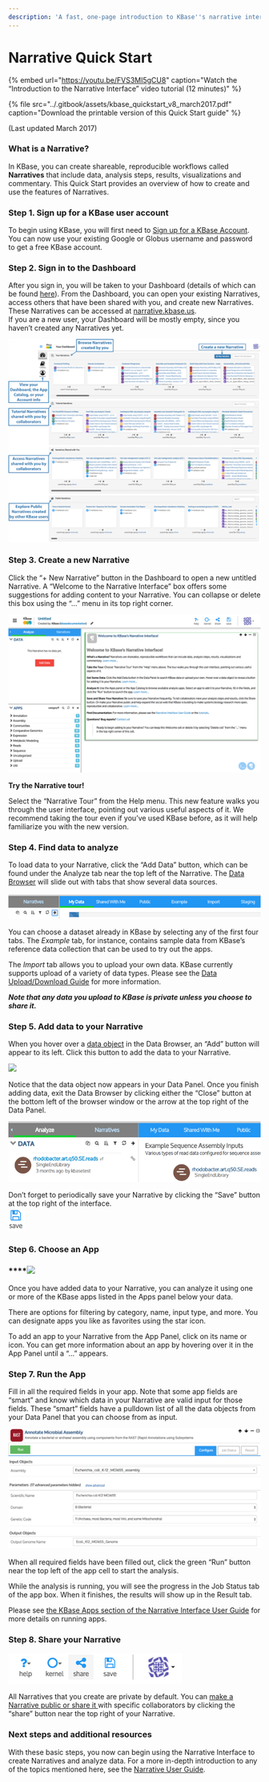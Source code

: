 ```yaml
---
description: 'A fast, one-page introduction to KBase''s narrative interface'
---
```


# Narrative Quick Start

{% embed url="https://youtu.be/FVS3MI5gCU8" caption="Watch the “Introduction to the Narrative Interface” video tutorial \(12 minutes\)" %}

{% file src="../.gitbook/assets/kbase\_quickstart\_v8\_march2017.pdf" caption="Download the printable version of this Quick Start guide" %}

\(Last updated March 2017\)

### **What is a Narrative?**

In KBase, you can create shareable, reproducible workflows called **Narratives** that include data, analysis steps, results, visualizations and commentary. This Quick Start provides an overview of how to create and use the features of Narratives.

### **Step 1. Sign up for a KBase user account**

To begin using KBase, you will first need to [Sign up for a KBase Account](signing-up-and-signing-in/#signing-up). You can now use your existing Google or Globus username and password to get a free KBase account.

### **Step 2. Sign in to the Dashboard**

After you sign in, you will be taken to your Dashboard \(details of which can be found [here](https://kbase.us/narrative-guide/your-dashboard/)\). From the Dashboard, you can open your existing Narratives, access others that have been shared with you, and create new Narratives. These Narratives can be accessed at [narrative.kbase.us](https://narrative.kbase.us/).  
If you are a new user, your Dashboard will be mostly empty, since you haven’t created any Narratives yet.

![](../.gitbook/assets/dashboard-quickstart.png)

### **Step 3. Create a new Narrative**

Click the “+ New Narrative” button in the Dashboard to open a new untitled Narrative. A “Welcome to the Narrative Interface” box offers some suggestions for adding content to your Narrative. You can collapse or delete this box using the “…” menu in its top right corner.

![](../.gitbook/assets/new-narrative.png)

**Try the Narrative tour!**

Select the “Narrative Tour” from the Help menu. This new feature walks you through the user interface, pointing out various useful aspects of it. We recommend taking the tour even if you’ve used KBase before, as it will help familiarize you with the new version.  


### **Step 4. Find data to analyze**

To load data to your Narrative, click the “Add Data” button, which can be found under the Analyze tab near the top left of the Narrative. The [Data Browser](narrative-user-guide/explore-data.md) will slide out with tabs that show several data sources.

![](../.gitbook/assets/screen-shot-2017-01-27-at-11.12.33-am.png)

You can choose a dataset already in KBase by selecting any of the first four tabs. The _Example_ tab, for instance, contains sample data from KBase’s reference data collection that can be used to try out the apps.

The _Import_ tab allows you to upload your own data. KBase currently supports upload of a variety of data types. Please see the [Data Upload/Download Guide](../working-with-data-1/data-upload-download-guide.md) for more information.

_**Note that any data you upload to KBase is private unless you choose to share it.**_

### **Step 5. Add data to your Narrative**

When you hover over a [data object](narrative-user-guide/explore-data.md) in the Data Browser, an “Add” button will appear to its left. Click this button to add the data to your Narrative.

![](../.gitbook/assets/image%20%281%29.png)

Notice that the data object now appears in your Data Panel. Once you finish adding data, exit the Data Browser by clicking either the “Close” button at the bottom left of the browser window or the arrow at the top right of the Data Panel.

![](../.gitbook/assets/screen-shot-2017-01-25-at-4.04.13-pm.png)

Don’t forget to periodically save your Narrative by clicking the “Save” button at the top right of the interface.  
![AssembleAnnotate08](../.gitbook/assets/assembleannotate08.png)

### **Step 6. Choose an App** 

### \*\*\*\*![](../.gitbook/assets/app-panel-open.png) 

Once you have added data to your Narrative, you can analyze it using one or more of the KBase apps listed in the Apps panel below your data.

There are options for filtering by category, name, input type, and more. You can designate apps you like as favorites using the star icon.

To add an app to your Narrative from the App Panel, click on its name or icon. You can get more information about an app by hovering over it in the App Panel until a “…” appears.

### **Step 7. Run the App**

Fill in all the required fields in your app. Note that some app fields are “smart” and know which data in your Narrative are valid input for those fields. These “smart” fields have a pulldown list of all the data objects from your Data Panel that you can choose from as input.

![](../.gitbook/assets/quickstart-app.png)

When all required fields have been filled out, click the green “Run” button near the top left of the app cell to start the analysis.

While the analysis is running, you will see the progress in the Job Status tab of the app box. When it finishes, the results will show up in the Result tab.

Please see [the KBase Apps section of the Narrative Interface User Guide](narrative-user-guide/analyze-data-using-kbase-apps.md) for more details on running apps.

### **Step 8. Share your Narrative**

![](../.gitbook/assets/screen-shot-2017-09-20-at-10.37.10-am.png)

All Narratives that you create are private by default. You can [make a Narrative public or share it ](narrative-user-guide/share-narratives.md)with specific collaborators by clicking the “share” button near the top right of your Narrative.

### **Next steps and additional resources**

With these basic steps, you now can begin using the Narrative Interface to create Narratives and analyze data. For a more in-depth introduction to any of the topics mentioned here, see the [Narrative User Guide](narrative-user-guide/).

